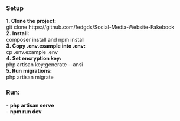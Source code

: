 <h3>Setup</h3>
<div>
    <div><b>1. Clone the project: </b><br>git clone https://github.com/fedgds/Social-Media-Website-Fakebook</div>
    <div><b>2. Install: </b><br>composer install and npm install</div>
    <div><b>3. Copy .env.example into .env: </b><br>cp .env.example .env</div>
    <div><b>4. Set encryption key: </b><br>php artisan key:generate --ansi</div>
    <div><b>5. Run migrations: </b><br>php artisan migrate</div>
</div>
<h3>Run: </h3>
<div>
    <div>- <b>php artisan serve</b></div>
    <div>- <b>npm run dev</b></div>
</div>
